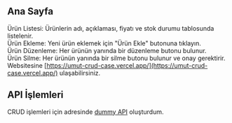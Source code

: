 ## Ana Sayfa
Ürün Listesi: Ürünlerin adı, açıklaması, fiyatı ve stok durumu tablosunda listelenir.\
Ürün Ekleme: Yeni ürün eklemek için "Ürün Ekle" butonuna tıklayın.\
Ürün Düzenleme: Her ürünün yanında bir düzenleme butonu bulunur.\
Ürün Silme: Her ürünün yanında bir silme butonu bulunur ve onay gerektirir.\
Websitesine [https://umut-crud-case.vercel.app/](https://umut-crud-case.vercel.app/) ulaşabilirsiniz.

## API İşlemleri
CRUD işlemleri için adresinde [dummy API](https://dummy-crud-umut.vercel.app/api/products) oluşturdum.